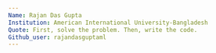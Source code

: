 ```yaml
---
Name: Rajan Das Gupta
Institution: American International University-Bangladesh 
Quote: First, solve the problem. Then, write the code.
Github_user: rajandasguptaml
---
```

